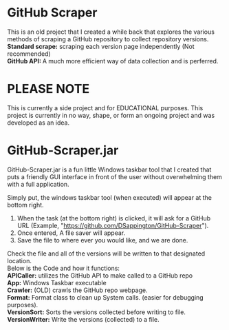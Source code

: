 # GitHub Scraper
This is an old project that I created a while back that explores the various methods of scraping a GitHub repository to collect repository versions.  
<b>Standard scrape:</b> scraping each version page independently (Not recommended)  
<b>GitHub API: </b> A much more efficient way of data collection and is perferred. 

# PLEASE NOTE
This is currently a side project and for EDUCATIONAL purposes. This project is currently in no way, shape, or form an ongoing project and was developed as an idea.


# GitHub-Scraper.jar

 GitHub-Scraper.jar is a fun little Windows taskbar tool that I created that puts a friendly GUI interface in front of the user without overwhelming them with a full application.   

Simply put, the windows taskbar tool (when executed) will appear at the bottom right.  
1. When the task (at the bottom right) is clicked, it will ask for a GitHub URL (Example, "https://github.com/DSappington/GitHub-Scraper").   
2. Once entered, A file saver will appear.  
3. Save the file to where ever you would like, and we are done.

Check the file and all of the versions will be written to that designated location.  
Below is the Code and how it functions:  
<b>APICaller:</b> utilizes the GitHub API to make called to a GitHub repo   
<b>App:</b> Windows Taskbar executable  
<b>Crawler:</b> (OLD) crawls the GitHub repo webpage.  
<b>Format:</b> Format class to clean up System calls. (easier for debugging purposes).  
<b>VersionSort:</b> Sorts the versions collected before writing to file.  
<b>VersionWriter:</b> Write the versions (collected) to a file.  

